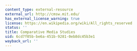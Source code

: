 ```yaml
---
content_type: external-resource
external_url: http://cmsw.mit.edu/
has_external_license_warning: true
license: https://en.wikipedia.org/wiki/All_rights_reserved
status: ''
title: Comparative Media Studies
uid: 6cd7f05b-be6a-451b-9281-0eb8dc45b3e1
wayback_url: ''
---
```

